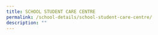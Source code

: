 ```yaml
---
title: SCHOOL STUDENT CARE CENTRE
permalink: /school-details/school-student-care-centre/
description: ""
---
```

